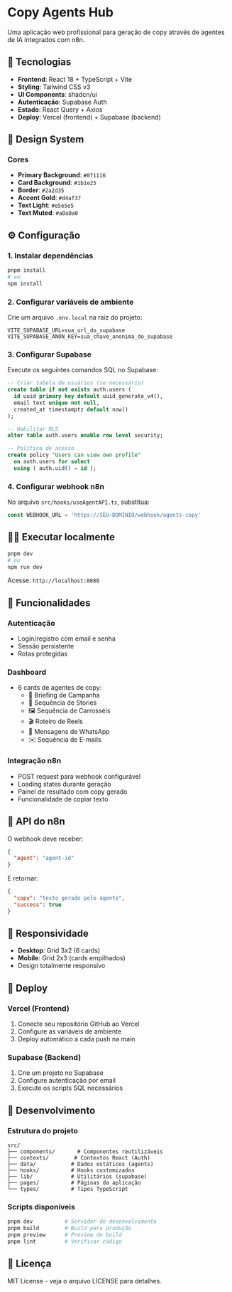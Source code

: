 
# Copy Agents Hub

Uma aplicação web profissional para geração de copy através de agentes de IA integrados com n8n.

## 🚀 Tecnologias

- **Frontend**: React 18 + TypeScript + Vite
- **Styling**: Tailwind CSS v3
- **UI Components**: shadcn/ui
- **Autenticação**: Supabase Auth
- **Estado**: React Query + Axios
- **Deploy**: Vercel (frontend) + Supabase (backend)

## 🎨 Design System

### Cores
- **Primary Background**: `#0f1116`
- **Card Background**: `#1b1e25`
- **Border**: `#2a2d35`
- **Accent Gold**: `#d4af37`
- **Text Light**: `#e5e5e5`
- **Text Muted**: `#a0a0a0`

## ⚙️ Configuração

### 1. Instalar dependências
```bash
pnpm install
# ou
npm install
```

### 2. Configurar variáveis de ambiente
Crie um arquivo `.env.local` na raiz do projeto:

```env
VITE_SUPABASE_URL=sua_url_do_supabase
VITE_SUPABASE_ANON_KEY=sua_chave_anonima_do_supabase
```

### 3. Configurar Supabase

Execute os seguintes comandos SQL no Supabase:

```sql
-- Criar tabela de usuários (se necessário)
create table if not exists auth.users (
  id uuid primary key default uuid_generate_v4(),
  email text unique not null,
  created_at timestamptz default now()
);

-- Habilitar RLS
alter table auth.users enable row level security;

-- Política de acesso
create policy "Users can view own profile" 
  on auth.users for select 
  using ( auth.uid() = id );
```

### 4. Configurar webhook n8n

No arquivo `src/hooks/useAgentAPI.ts`, substitua:
```typescript
const WEBHOOK_URL = 'https://SEU-DOMINIO/webhook/agents-copy'
```

## 🏃‍♂️ Executar localmente

```bash
pnpm dev
# ou
npm run dev
```

Acesse: `http://localhost:8080`

## 📱 Funcionalidades

### Autenticação
- Login/registro com email e senha
- Sessão persistente
- Rotas protegidas

### Dashboard
- 6 cards de agentes de copy:
  - 📝 Briefing de Campanha
  - 📱 Sequência de Stories
  - 🖼️ Sequência de Carrosséis
  - 🎬 Roteiro de Reels
  - 💬 Mensagens de WhatsApp
  - ✉️ Sequência de E-mails

### Integração n8n
- POST request para webhook configurável
- Loading states durante geração
- Painel de resultado com copy gerado
- Funcionalidade de copiar texto

## 🎯 API do n8n

O webhook deve receber:
```json
{
  "agent": "agent-id"
}
```

E retornar:
```json
{
  "copy": "texto gerado pelo agente",
  "success": true
}
```

## 📱 Responsividade

- **Desktop**: Grid 3x2 (6 cards)
- **Mobile**: Grid 2x3 (cards empilhados)
- Design totalmente responsivo

## 🚀 Deploy

### Vercel (Frontend)
1. Conecte seu repositório GitHub ao Vercel
2. Configure as variáveis de ambiente
3. Deploy automático a cada push na main

### Supabase (Backend)
1. Crie um projeto no Supabase
2. Configure autenticação por email
3. Execute os scripts SQL necessários

## 🔧 Desenvolvimento

### Estrutura do projeto
```
src/
├── components/       # Componentes reutilizáveis
├── contexts/        # Contextos React (Auth)
├── data/           # Dados estáticos (agents)
├── hooks/          # Hooks customizados
├── lib/            # Utilitários (supabase)
├── pages/          # Páginas da aplicação
└── types/          # Tipos TypeScript
```

### Scripts disponíveis
```bash
pnpm dev          # Servidor de desenvolvimento
pnpm build        # Build para produção
pnpm preview      # Preview do build
pnpm lint         # Verificar código
```

## 📄 Licença

MIT License - veja o arquivo LICENSE para detalhes.
